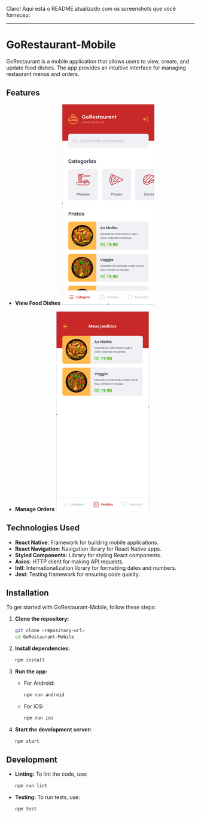 Claro! Aqui está o README atualizado com os screenshots que você forneceu:

---

# GoRestaurant-Mobile

GoRestaurant is a mobile application that allows users to view, create, and update food dishes. The app provides an intuitive interface for managing restaurant menus and orders.

## Features

- **View Food Dishes**
  ![Home Screen](./home.png)

- **Manage Orders**
  ![Orders Screen](./pedidos.png)

## Technologies Used

- **React Native**: Framework for building mobile applications.
- **React Navigation**: Navigation library for React Native apps.
- **Styled Components**: Library for styling React components.
- **Axios**: HTTP client for making API requests.
- **Intl**: Internationalization library for formatting dates and numbers.
- **Jest**: Testing framework for ensuring code quality.

## Installation

To get started with GoRestaurant-Mobile, follow these steps:

1. **Clone the repository:**
   ```bash
   git clone <repository-url>
   cd GoRestaurant-Mobile
   ```

2. **Install dependencies:**
   ```bash
   npm install
   ```

3. **Run the app:**
   - For Android:
     ```bash
     npm run android
     ```
   - For iOS:
     ```bash
     npm run ios
     ```

4. **Start the development server:**
   ```bash
   npm start
   ```

## Development

- **Linting:** To lint the code, use:
  ```bash
  npm run lint
  ```

- **Testing:** To run tests, use:
  ```bash
  npm test
  ```
